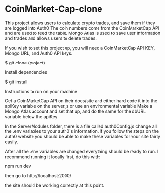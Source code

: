 # CoinMarket-Cap-clone
This project allows users to calculate crypto trades, and save them if they are logged into Auth0
The coin numbers come from the CoinMarketCap API and are used to feed the table.
Mongo Atlas is used to save user information and trades and allows users to delete trades.

If you wish to set this project up, you will need a CoinMarketCap API KEY, Mongo URL, and Auth0 API keys.

$ git clone (project)

Install dependencies

$ git install

Instructions to run on your machine

Get a CoinMarketCap API on their docs/site and either hard code it into the apiKey variable on the server.js or use an environmental variable
Make a Mongo Atlas account and set that up, and do the same for the dbURL variable below the apiKey

In the ServerModules folder, there is a file called auth0Config.js change all the .env variables to your auth0's information.
If you follow the steps on the auth0 website you should be able to make these variables for your site fairly easily.

After all the .env variables are changed everything should be ready to run. 
I recommend running it locally first, do this with:

npm run dev

then go to http://localhost:2000/

the site should be working correctly at this point.

